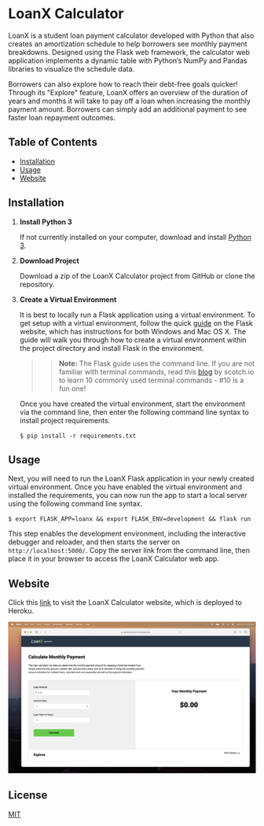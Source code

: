 # LoanX Calculator

LoanX is a student loan payment calculator developed with Python that also creates an amortization schedule to help borrowers see monthly payment breakdowns. Designed using the Flask web framework, the calculator web application implements a dynamic table with Python’s NumPy and Pandas libraries to visualize the schedule data. 

Borrowers can also explore how to reach their debt-free goals quicker! Through its "Explore" feature, LoanX offers an overview of the duration of years and months it will take to pay off a loan when increasing the monthly payment amount. Borrowers can simply add an additional payment to see faster loan repayment outcomes.

## Table of Contents

* [Installation](https://github.com/t-mcneal/loanx/blob/main/README.md#installation)
* [Usage](https://github.com/t-mcneal/loanx/blob/main/README.md#usage)
* [Website](https://github.com/t-mcneal/loanx/blob/main/README.md#website)

## Installation

1. **Install Python 3**

    If not currently installed on your computer, download and install [Python 3](https://www.python.org/downloads/).

2. **Download Project**

    Download a zip of the LoanX Calculator project from GitHub or clone the repository.

3. **Create a Virtual Environment**

    It is best to locally run a Flask application using a virtual environment. To get setup with a virtual 
    environment, follow the quick [guide](https://flask.palletsprojects.com/en/1.1.x/installation/#installation) 
    on the Flask website, which has instructions for both Windows and Mac OS X. The guide will walk you through 
    how to create a virtual environment within the project directory and install Flask in the environment. 
    
    >> **Note:** The Flask guide uses the command line. If you are not familiar with terminal commands, read this 
    >> [blog](https://scotch.io/bar-talk/10-need-to-know-mac-terminal-commands) by scotch.io to learn 10 commonly
    >> used terminal commands - #10 is a fun one!

    Once you have created the virtual environment, start the environment via the command line, then enter the following command line syntax to install project requirements.
    
    ```
    $ pip install -r requirements.txt
    ``` 
    
## Usage

Next, you will need to run the LoanX Flask application in your newly created virtual environment.
Once you have enabled the virtual environment and installed the requirements, you can now run the 
app to start a local server using the following command line syntax.

```
$ export FLASK_APP=loanx && export FLASK_ENV=development && flask run
```

This step enables the development environment, including the interactive debugger and reloader, and then starts the server on `http://localhost:5000/`. Copy the server link from the command line, then place it in your browser to access the LoanX Calculator web app.

## Website

Click this [link](https://loanxcalculator.herokuapp.com/) to visit the LoanX Calculator website, which is deployed to Heroku. 

![LoanX Screenshot](https://github.com/t-mcneal/loanx/blob/main/readme_images/loanx_screenshot.png)


## License
[MIT](https://github.com/t-mcneal/loanx/blob/main/LICENSE)